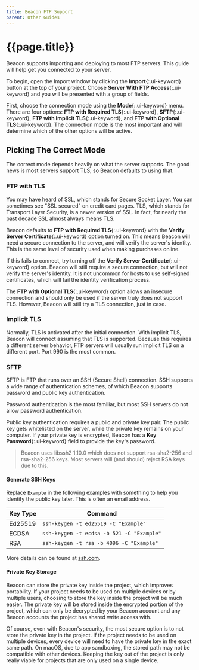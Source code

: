 ```yaml
---
title: Beacon FTP Support
parent: Other Guides
---
```

# {{page.title}}

Beacon supports importing and deploying to most FTP servers. This guide will help get you connected to your server.

To begin, open the Import window by clicking the **Import**{:.ui-keyword} button at the top of your project. Choose **Server With FTP Access**{:.ui-keyword} and you will be presented with a group of fields.

First, choose the connection mode using the **Mode**{:.ui-keyword} menu. There are four options: **FTP with Required TLS**{:.ui-keyword}, **SFTP**{:.ui-keyword}, **FTP with Implicit TLS**{:.ui-keyword}, and **FTP with Optional TLS**{:.ui-keyword}. The connection mode is the most important and will determine which of the other options will be active.

## Picking The Correct Mode

The correct mode depends heavily on what the server supports. The good news is most servers support TLS, so Beacon defaults to using that.

### FTP with TLS

You may have heard of SSL, which stands for Secure Socket Layer. You can sometimes see "SSL secured" on credit card pages. TLS, which stands for Transport Layer Security, is a newer version of SSL. In fact, for nearly the past decade SSL almost always means TLS.

Beacon defaults to **FTP with Required TLS**{:.ui-keyword} with the **Verify Server Certificate**{:.ui-keyword} option turned on. This means Beacon will need a secure connection to the server, and will verify the server's identity. This is the same level of security used when making purchases online.

If this fails to connect, try turning off the **Verify Server Certificate**{:.ui-keyword} option. Beacon will still require a secure connection, but will not verify the server's identity. It is not uncommon for hosts to use self-signed certificates, which will fail the identity verification process.

The **FTP with Optional TLS**{:.ui-keyword} option allows an insecure connection and should only be used if the server truly does not support TLS. However, Beacon will still try a TLS connection, just in case.

### Implicit TLS

Normally, TLS is activated after the initial connection. With implicit TLS, Beacon will connect assuming that TLS is supported. Because this requires a different server behavior, FTP servers will usually run implicit TLS on a different port. Port 990 is the most common.

### SFTP

SFTP is FTP that runs over an SSH (Secure Shell) connection. SSH supports a wide range of authentication schemes, of which Beacon supports password and public key authentication.

Password authentication is the most familiar, but most SSH servers do not allow password authentication.

Public key authentication requires a public and private key pair. The public key gets whitelisted on the server, while the private key remains on your computer. If your private key is encrypted, Beacon has a **Key Password**{:.ui-keyword} field to provide the key's password.

> Beacon uses libssh2 1.10.0 which does not support rsa-sha2-256 and rsa-sha2-256 keys. Most servers will (and should) reject RSA keys due to this.

#### Generate SSH Keys

Replace `Example` in the following examples with something to help you identify the public key later. This is often an email address.

| Key Type | Command |
| -- | -- |
| Ed25519 | `ssh-keygen -t ed25519 -C "Example"` |
| ECDSA | `ssh-keygen -t ecdsa -b 521 -C "Example"` |
| RSA | `ssh-keygen -t rsa -b 4096 -C "Example"` |

More details can be found at [ssh.com](https://www.ssh.com/academy/ssh/keygen#creating-an-ssh-key-pair-for-user-authentication).

#### Private Key Storage

Beacon can store the private key inside the project, which improves portability. If your project needs to be used on multiple devices or by multiple users, choosing to store the key inside the project will be much easier. The private key will be stored inside the encrypted portion of the project, which can only be decrypted by your Beacon account and any Beacon accounts the project has shared write access with.

Of course, even with Beacon's security, the most secure option is to not store the private key in the project. If the project needs to be used on multiple devices, every device will need to have the private key in the exact same path. On macOS, due to app sandboxing, the stored path may not be compatible with other devices. Keeping the key out of the project is only really viable for projects that are only used on a single device.